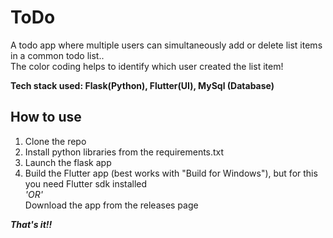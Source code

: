 # ToDo
A todo app where multiple users can simultaneously add or delete list items in a common todo list..<br>
The color coding helps to identify which user created the list item!

<b>Tech stack used: Flask(Python), Flutter(UI), MySql (Database)</b>

## How to use

1. Clone the repo
2. Install python libraries from the requirements.txt
3. Launch the flask app
4. Build the Flutter app (best works with "Build for Windows"), but for this you need Flutter sdk installed<br>
        <i>'OR'</i><br>
   Download the app from the releases page<br>

***That's it!!***
